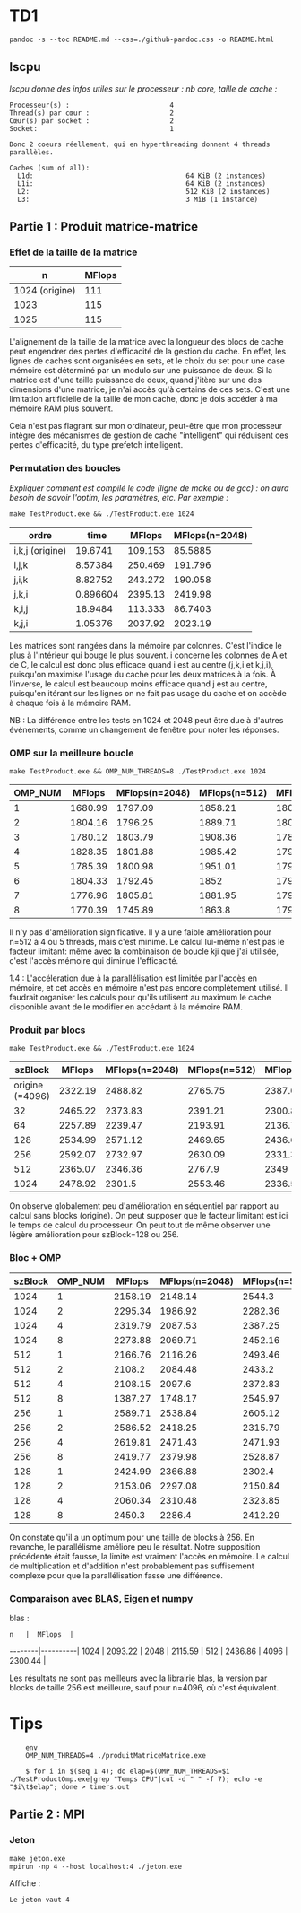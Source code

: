 
# TD1

`pandoc -s --toc README.md --css=./github-pandoc.css -o README.html`

## lscpu

*lscpu donne des infos utiles sur le processeur : nb core, taille de cache :*

```
Processeur(s) :                         4
Thread(s) par cœur :                    2
Cœur(s) par socket :                    2
Socket:                                 1

Donc 2 coeurs réellement, qui en hyperthreading donnent 4 threads parallèles.

Caches (sum of all):                        
  L1d:                                      64 KiB (2 instances)
  L1i:                                      64 KiB (2 instances)
  L2:                                       512 KiB (2 instances)
  L3:                                       3 MiB (1 instance)
```

## Partie 1 : Produit matrice-matrice

### Effet de la taille de la matrice

  n            | MFlops
---------------|--------
1024 (origine) |111
1023           |115
1025           |115

L'alignement de la taille de la matrice avec la longueur des blocs de cache peut engendrer des pertes d'efficacité de la gestion du cache. En effet, les lignes de caches sont organisées en sets, et le choix du set pour une case mémoire est déterminé par un modulo sur une puissance de deux. Si la matrice est d'une taille puissance de deux, quand j'itère sur une des dimensions d'une matrice, je n'ai accès qu'à certains de ces sets. C'est une limitation artificielle de la taille de mon cache, donc je dois accéder à ma mémoire RAM plus souvent.

Cela n'est pas flagrant sur mon ordinateur, peut-être que mon processeur intègre des mécanismes de gestion de cache "intelligent" qui réduisent ces pertes d'efficacité, du type prefetch intelligent.


### Permutation des boucles

*Expliquer comment est compilé le code (ligne de make ou de gcc) : on aura besoin de savoir l'optim, les paramètres, etc. Par exemple :*

`make TestProduct.exe && ./TestProduct.exe 1024`


  ordre           | time    | MFlops  | MFlops(n=2048)
------------------|---------|---------|----------------
i,k,j (origine)   | 19.6741 | 109.153 | 85.5885
i,j,k             | 8.57384 | 250.469 | 191.796
j,i,k             | 8.82752 | 243.272 | 190.058
j,k,i             | 0.896604| 2395.13 | 2419.98
k,i,j             | 18.9484 | 113.333 | 86.7403
k,j,i             | 1.05376 | 2037.92 | 2023.19


Les matrices sont rangées dans la mémoire par colonnes. C'est l'indice le plus à l'intérieur qui bouge le plus souvent. i concerne les colonnes de A et de C, le calcul est donc plus efficace quand i est au centre (j,k,i et k,j,i), puisqu'on maximise l'usage du cache pour les deux matrices à la fois. À l'inverse, le calcul est beaucoup moins efficace quand j est au centre, puisqu'en itérant sur les lignes on ne fait pas usage du cache et on accède à chaque fois à la mémoire RAM.

NB : La différence entre les tests en 1024 et 2048 peut être due à d'autres événements, comme un changement de fenêtre pour noter les réponses.

### OMP sur la meilleure boucle

`make TestProduct.exe && OMP_NUM_THREADS=8 ./TestProduct.exe 1024`

  OMP_NUM         | MFlops  | MFlops(n=2048) | MFlops(n=512)  | MFlops(n=4096)
------------------|---------|----------------|----------------|---------------
1                 | 1680.99 | 1797.09        | 1858.21        | 1806.02
2                 | 1804.16 | 1796.25        | 1889.71        | 1801.93
3                 | 1780.12 | 1803.79        | 1908.36        | 1788.43
4                 | 1828.35 | 1801.88        | 1985.42        | 1794.83
5                 | 1785.39 | 1800.98        | 1951.01        | 1796.23
6                 | 1804.33 | 1792.45        | 1852           | 1792.34
7                 | 1776.96 | 1805.81        | 1881.95        | 1794.52
8                 | 1770.39 | 1745.89        | 1863.8         | 1791.85

Il n'y pas d'amélioration significative. Il y a une faible amélioration pour n=512 à 4 ou 5 threads, mais c'est minime. Le calcul lui-même n'est pas le facteur limitant: même avec la combinaison de boucle kji que j'ai utilisée, c'est l'accès mémoire qui diminue l'efficacité.

1.4 : L'accéleration due à la parallélisation est limitée par l'accès en mémoire, et cet accès en mémoire n'est pas encore complètement utilisé. Il faudrait organiser les calculs pour qu'ils utilisent au maximum le cache disponible avant de le modifier en accédant à la mémoire RAM.

### Produit par blocs

`make TestProduct.exe && ./TestProduct.exe 1024`

  szBlock         | MFlops  | MFlops(n=2048) | MFlops(n=512)  | MFlops(n=4096)
------------------|---------|----------------|----------------|---------------
origine (=4096)   | 2322.19 | 2488.82        | 2765.75        | 2387.66
32                | 2465.22 | 2373.83        | 2391.21        | 2300.81
64                | 2257.89 | 2239.47        | 2193.91        | 2136.79
128               | 2534.99 | 2571.12        | 2469.65        | 2436.67
256               | 2592.07 | 2732.97        | 2630.09        | 2331.32
512               | 2365.07 | 2346.36        | 2767.9         | 2349
1024              | 2478.92 | 2301.5         | 2553.46        | 2336.54


On observe globalement peu d'amélioration en séquentiel par rapport au calcul sans blocks (origine). On peut supposer que le facteur limitant est ici le temps de calcul du processeur. On peut tout de même observer une légère amélioration pour szBlock=128 ou 256.


### Bloc + OMP

  szBlock      | OMP_NUM | MFlops  | MFlops(n=2048) | MFlops(n=512)  | MFlops(n=4096)|
---------------|---------|---------|----------------|----------------|---------------|
1024           |  1      | 2158.19 | 2148.14        | 2544.3         | 2164.86       |
1024           |  2      | 2295.34 | 1986.92        | 2282.36        | 2144.11       |
1024           |  4      | 2319.79 | 2087.53        | 2387.25        | 2146.1        |
1024           |  8      | 2273.88 | 2069.71        | 2452.16        | 2151.35       |
512            |  1      | 2166.76 | 2116.26        | 2493.46        | 2075.73       |
512            |  2      | 2108.2  | 2084.48        | 2433.2         | 1983.04       |
512            |  4      | 2108.15 | 2097.6         | 2372.83        | 2021.68       |
512            |  8      | 1387.27 | 1748.17        | 2545.97        | 2065.54       |
256            |  1      | 2589.71 | 2538.84        | 2605.12        | 2348.17       |
256            |  2      | 2586.52 | 2418.25        | 2315.79        | 1917.82       |
256            |  4      | 2619.81 | 2471.43        | 2471.93        | 2307.47       |
256            |  8      | 2419.77 | 2379.98        | 2528.87        | 2351.02       |
128            |  1      | 2424.99 | 2366.88        | 2302.4         | 2280.24       |
128            |  2      | 2153.06 | 2297.08        | 2150.84        | 1731.65       |
128            |  4      | 2060.34 | 2310.48        | 2323.85        | 2257.94       |
128            |  8      | 2450.3  | 2286.4         | 2412.29        | 2255.85       |


On constate qu'il a un optimum pour une taille de blocks à 256. En revanche, le parallélisme améliore peu le résultat. Notre supposition précédente était fausse, la limite est vraiment l'accès en mémoire. Le calcul de multiplication et d'addition n'est probablement pas suffisement complexe pour que la parallélisation fasse une différence.

### Comparaison avec BLAS, Eigen et numpy

blas :


    n   |  MFlops  |
--------|----------|
  1024  | 2093.22  |
  2048  | 2115.59  |
  512   | 2436.86  |
  4096  | 2300.44  |

Les résultats ne sont pas meilleurs avec la librairie blas, la version par blocks de taille 256 est meilleure, sauf pour n=4096, où c'est équivalent.

# Tips

```
	env
	OMP_NUM_THREADS=4 ./produitMatriceMatrice.exe
```

```
    $ for i in $(seq 1 4); do elap=$(OMP_NUM_THREADS=$i ./TestProductOmp.exe|grep "Temps CPU"|cut -d " " -f 7); echo -e "$i\t$elap"; done > timers.out
```


## Partie 2 : MPI

### Jeton

```
make jeton.exe
mpirun -np 4 --host localhost:4 ./jeton.exe 
```

Affiche : 
```
Le jeton vaut 4
```




